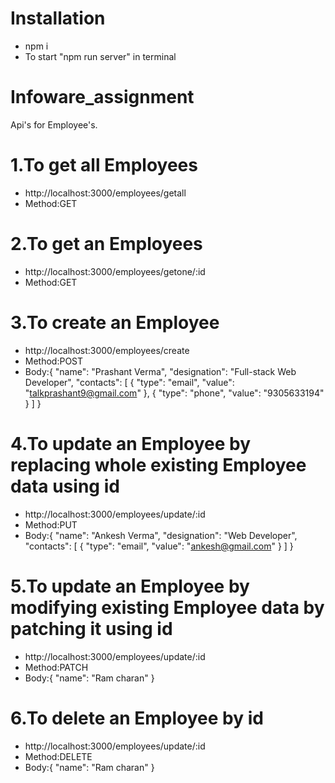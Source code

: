 # Installation
- npm i
- To start "npm run server" in terminal


# Infoware_assignment

Api's for Employee's.

# 1.To get all Employees
- http://localhost:3000/employees/getall
- Method:GET
# 2.To get an Employees
- http://localhost:3000/employees/getone/:id
- Method:GET

# 3.To create an Employee
- http://localhost:3000/employees/create
- Method:POST
- Body:{
    "name": "Prashant Verma",
    "designation": "Full-stack Web Developer",
    "contacts": [
      {
        "type": "email",
        "value": "talkprashant9@gmail.com"
      },
      {
        "type": "phone",
        "value": "9305633194"
      }
    ]
  }
# 4.To update an Employee by replacing whole existing Employee data using id
- http://localhost:3000/employees/update/:id
- Method:PUT
- Body:{
    "name": "Ankesh Verma",
    "designation": "Web Developer",
    "contacts": [
      {
        "type": "email",
        "value": "ankesh@gmail.com"
      }
    ]
  }
# 5.To update an Employee by modifying existing Employee data by patching it using id
- http://localhost:3000/employees/update/:id
- Method:PATCH
- Body:{
    "name": "Ram charan"
  }

# 6.To delete an Employee by id
- http://localhost:3000/employees/update/:id
- Method:DELETE
- Body:{
    "name": "Ram charan"
  }
